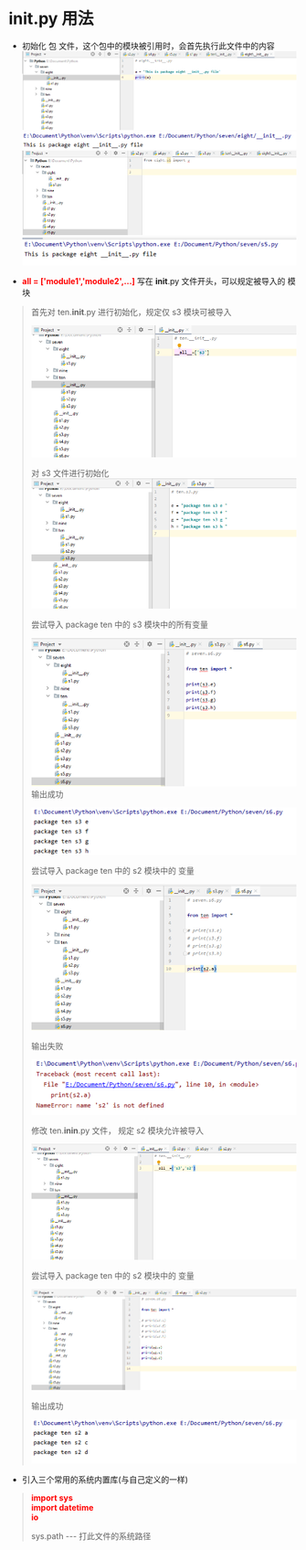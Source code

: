 # __init__.py 用法

- 初始化 包 文件，这个包中的模块被引用时，会首先执行此文件中的内容
![](../Chapter6.工程的组织结构/Picture/6.18.png)
![](../Chapter6.工程的组织结构/Picture/6.19.png)
![](../Chapter6.工程的组织结构/Picture/6.20.png)
![](../Chapter6.工程的组织结构/Picture/6.21.png)


- **<font color="red"> __all__ = ['module1','module2',...]</font>** 写在 __init__.py 文件开头，可以规定被导入的 模块

> 首先对 ten.__init__.py 进行初始化，规定仅 s3 模块可被导入
> 
> ![](../Chapter6.工程的组织结构/Picture/6.22.png)
> 
> 对 s3 文件进行初始化
> ![](../Chapter6.工程的组织结构/Picture/6.23.png)
> 
> 尝试导入 package ten 中的 s3 模块中的所有变量
> 
> ![](../Chapter6.工程的组织结构/Picture/6.24.png)
> 输出成功
> 
> ![](../Chapter6.工程的组织结构/Picture/6.25.png)
> 
> 尝试导入 package ten 中的 s2 模块中的 变量
> 
> ![](../Chapter6.工程的组织结构/Picture/6.26.png)
> 
> 输出失败
> 
> ![](../Chapter6.工程的组织结构/Picture/6.27.png)
> 
> 修改 ten.__inin__.py 文件， 规定 s2 模块允许被导入
> 
> ![](../Chapter6.工程的组织结构/Picture/6.28.png)
> 
> 尝试导入 package ten 中的 s2 模块中的 变量
> 
> ![](../Chapter6.工程的组织结构/Picture/6.29.png)
> 
> 输出成功
> 
> ![](../Chapter6.工程的组织结构/Picture/6.30.png)

- 引入三个常用的系统内置库(与自己定义的一样)
  
> **<font color="red"> import sys <br> import datetime <br> io </font>**
>
> sys.path --- 打此文件的系统路径